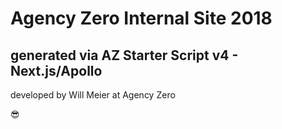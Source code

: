 #  Agency Zero Internal Site 2018 

##  generated via AZ Starter Script v4 - Next.js/Apollo 

developed by Will Meier at Agency Zero 

😎
